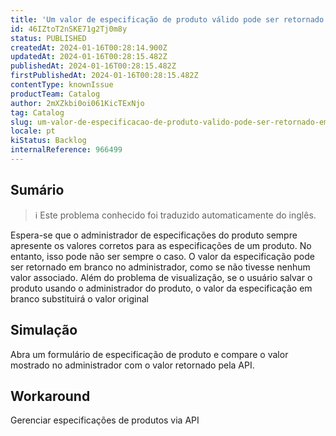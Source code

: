 ```yaml
---
title: 'Um valor de especificação de produto válido pode ser retornado em branco no administrador do catálogo'
id: 46IZtoT2nSKE71g2Tj0m8y
status: PUBLISHED
createdAt: 2024-01-16T00:28:14.900Z
updatedAt: 2024-01-16T00:28:15.482Z
publishedAt: 2024-01-16T00:28:15.482Z
firstPublishedAt: 2024-01-16T00:28:15.482Z
contentType: knownIssue
productTeam: Catalog
author: 2mXZkbi0oi061KicTExNjo
tag: Catalog
slug: um-valor-de-especificacao-de-produto-valido-pode-ser-retornado-em-branco-no-administrador-do-catalogo
locale: pt
kiStatus: Backlog
internalReference: 966499
---
```


## Sumário

>ℹ️ Este problema conhecido foi traduzido automaticamente do inglês.


Espera-se que o administrador de especificações do produto sempre apresente os valores corretos para as especificações de um produto. No entanto, isso pode não ser sempre o caso.
O valor da especificação pode ser retornado em branco no administrador, como se não tivesse nenhum valor associado.
Além do problema de visualização, se o usuário salvar o produto usando o administrador do produto, o valor da especificação em branco substituirá o valor original

## Simulação


Abra um formulário de especificação de produto e compare o valor mostrado no administrador com o valor retornado pela API.




## Workaround


Gerenciar especificações de produtos via API





